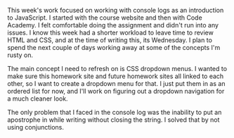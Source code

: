 This week's work focused on working with console logs as an introduction to JavaScript. I started with the course website and then with Code Academy. I felt comfortable doing the assignment and didn't run into any issues. I know this week had a shorter workload to leave time to review HTML and CSS, and at the time of writing this, its Wednesday. I plan to spend the next couple of days working away at some of the concepts I'm rusty on.

The main concept I need to refresh on is CSS dropdown menus. I wanted to make sure this homework site and future homework sites all linked to each other, so I want to create a dropdown menu for that. I just put them in as an ordered list for now, and I'll work on figuring out a dropdown navigation for a much cleaner look.

The only problem that I faced in the console log was the inability to put an apostrophe in while writing without closing the string. I solved that by not using conjunctions.
 

